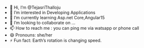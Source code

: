 - 👋 Hi, I’m @TejasriThalloju
- 👀 I’m interested in Developing Applications
- 🌱 I’m currently learning  Asp.net Core,Angular15
- 💞️ I’m looking to collaborate on ...
- 📫 How to reach me : you can ping me via watsapp or phone call
- 😄 Pronouns: she/her
- ⚡ Fun fact: Earth’s rotation is changing speed.

<!---
tejasrithalloju/tejasrithalloju is a ✨ special ✨ repository because its `README.md` (this file) appears on your GitHub profile.
You can click the Preview link to take a look at your changes.
--->
